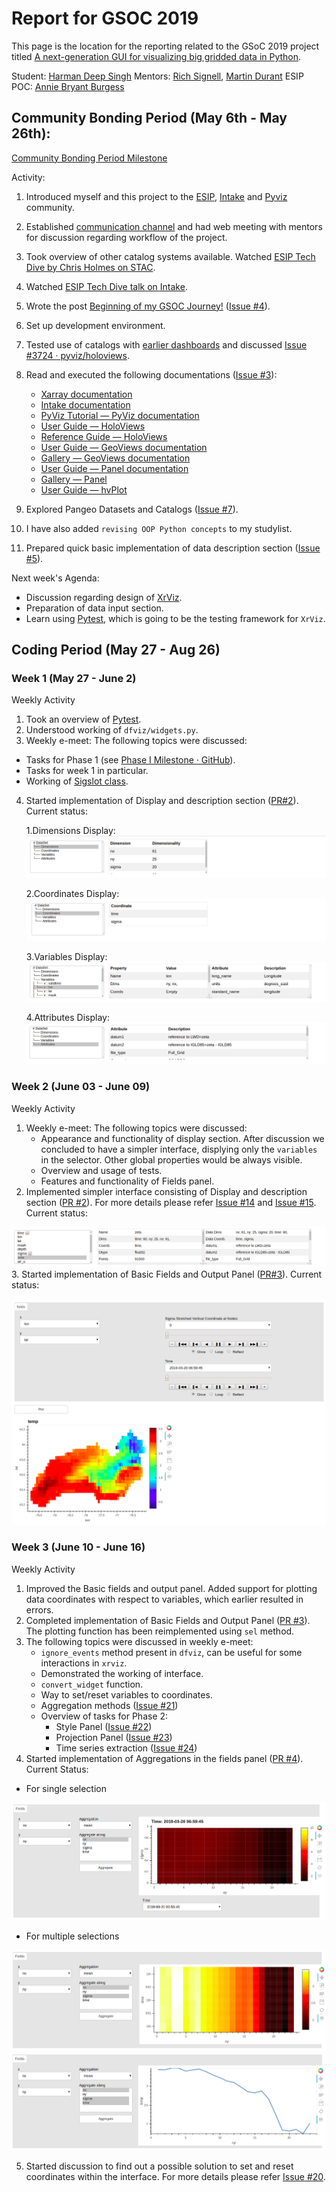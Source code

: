 # Report for GSOC 2019

This page is the location for the reporting related to the GSoC 2019 project titled [A next-generation GUI for visualizing big gridded data in Python](https://github.com/ESIPFed/gsoc/issues/14).

Student: [Harman Deep Singh](https://github.com/hdsingh) Mentors: [Rich Signell](https://github.com/rsignell-usgs), [Martin Durant](https://github.com/martindurant) ESIP POC: [Annie Bryant Burgess](https://github.com/abburgess)

## Community Bonding Period (May 6th - May 26th):

[Community Bonding Period Milestone](https://github.com/intake/intake-gsoc-gui/milestone/1)

Activity:

1. Introduced myself and this project to the [ESIP](https://esip-all.slack.com/archives/C092JEU2C/p1557317043033200), [Intake](https://gitter.im/ContinuumIO/intake/archives/2019/05/18?at=5ce002d35b63ea22b3c8f337) and  [Pyviz](https://gitter.im/pyviz/pyviz/archives/2019/05/16?at=5cdcd628e7f42160fa982f7d) community.
2. Established [communication channel](https://gitter.im/ESIP_GUI/community) and had web meeting with mentors for discussion regarding workflow of the project.
3. Took overview of other catalog systems available. Watched [ESIP Tech Dive by Chris Holmes on STAC](https://www.youtube.com/watch?v=emXgkNutUTo).
4. Watched [ESIP Tech Dive talk on Intake](https://www.youtube.com/watch?v=PSD7r3JFml0).
5. Wrote the post [Beginning of my GSOC Journey!](https://hdsingh.github.io/pages/post1.html) ([Issue #4](https://github.com/intake/intake-gsoc-gui/issues/4)).
6. Set up development environment.
7. Tested use of catalogs with  [earlier dashboards](https://github.com/hdsingh/Dashboards) and discussed [Issue #3724 · pyviz/holoviews](https://github.com/pyviz/holoviews/issues/3724).
8. Read and executed the following documentations ([Issue #3](https://github.com/intake/intake-gsoc-gui/issues/3)):
    - [Xarray documentation](http://xarray.pydata.org/en/stable/)
    - [Intake documentation](https://intake.readthedocs.io/en/latest/)
    - [PyViz Tutorial — PyViz documentation](http://pyviz.org/tutorial/index.html)
    - [User Guide — HoloViews](http://holoviews.org/user_guide/index.html)
    - [Reference Guide — HoloViews](http://holoviews.org/reference/index.html)
    - [User Guide — GeoViews documentation](http://geoviews.org/user_guide/index.html)
    - [Gallery — GeoViews documentation](http://geoviews.org/gallery/index.html)
    - [User Guide — Panel documentation](https://pyviz-dev.github.io/panel/user_guide/index.html)
    - [Gallery — Panel](https://pyviz-dev.github.io/panel/gallery/index.html)
    - [User Guide — hvPlot](https://hvplot.pyviz.org/user_guide/index.html)

9. Explored Pangeo Datasets and Catalogs ([Issue #7](https://github.com/intake/intake-gsoc-gui/issues/7)).

10. I have also added `revising OOP Python concepts` to my studylist.

11. Prepared quick basic implementation of data description section ([Issue #5](https://github.com/intake/intake-gsoc-gui/issues/5#)).

Next week's Agenda:
- Discussion regarding design of [XrViz](https://github.com/intake/xrviz).
- Preparation of data input section.
- Learn using [Pytest](https://docs.pytest.org/en/latest/), which is going to be the testing framework for `XrViz`.

## Coding Period (May 27 - Aug 26)

### Week 1 (May 27 - June 2)

Weekly Activity

1. Took an overview of [Pytest](https://docs.pytest.org/en/latest/).
2. Understood working of `dfviz/widgets.py`.
3. Weekly e-meet: The following topics were discussed:
  - Tasks for Phase 1 (see [Phase I Milestone · GitHub](https://github.com/intake/intake-gsoc-gui/milestone/2)).
  - Tasks for week 1 in particular.
  - Working of  [Sigslot class](https://github.com/martindurant/dfviz/blob/master/dfviz/widget.py#L27).
4. Started implementation of Display and description section ([PR#2](https://github.com/intake/xrviz/pull/2)). Current status:

   1.Dimensions Display:
![Dimensions](assets/01_dimension.png)

   2.Coordinates Display:
![Coordinates](assets/02_coordinate.png)

   3.Variables Display:
![Variables](assets/03_variable.png)

   4.Attributes Display:
![Attributes](assets/04_attribute.png)

### Week 2 (June 03 - June 09)

Weekly Activity

1. Weekly e-meet: The following topics were discussed:
   - Appearance and functionality of display section. After discussion we concluded to have a simpler interface, displying only the `variables` in the selector. Other global properties would be always visible.
   - Overview and usage of tests.
   - Features and functionality of Fields panel.
2. Implemented simpler interface consisting of Display and description section ([PR #2](https://github.com/intake/xrviz/pull/2)). For more details please refer [Issue #14](https://github.com/intake/intake-gsoc-gui/issues/14) and [Issue #15](https://github.com/intake/intake-gsoc-gui/issues/14). Current status:

![Simpler Interface](assets/05_simpler_interface.png)
3. Started implementation of Basic Fields and Output Panel ([PR#3](https://github.com/intake/xrviz/pull/3)). Current status:

![Basic Fields and Output Panel](assets/06_fields_output.png)


### Week 3 (June 10 - June 16)

Weekly Activity

1. Improved the Basic fields and output panel. Added support for plotting data coordinates with respect to variables, which earlier resulted in errors.
2. Completed implementation of Basic Fields and Output Panel ([PR #3](https://github.com/intake/xrviz/pull/3)). The plotting function has been reimplemented using `sel` method.
3. The following topics were discussed in weekly e-meet:
   - `ignore_events` method present in `dfviz`, can be useful for some interactions in `xrviz`.
   - Demonstrated the working of interface.
   - `convert_widget` function.
   - Way to set/reset variables to coordinates.
   - Aggregation methods ([Issue #21](https://github.com/intake/intake-gsoc-gui/issues/21))
   - Overview of tasks for Phase 2:
       - Style Panel ([Issue #22](https://github.com/intake/intake-gsoc-gui/issues/22))
       - Projection Panel ([Issue #23](https://github.com/intake/intake-gsoc-gui/issues/23))
       - Time series extraction ([Issue #24](https://github.com/intake/intake-gsoc-gui/issues/24))
4. Started implementation of Aggregations in the fields panel ([PR #4](https://github.com/intake/xrviz/pull/4)). Current Status:
  - For single selection

![Aggregations 1 selection](assets/07_agg1.png)

  - For multiple selections
   
![Aggregations 1 selection](assets/08_agg2.png)
![Aggregations 1 selection](assets/09_agg3.png)

5. Started discussion to find out a possible solution to set and reset coordinates within the interface. For more details please refer [Issue #20](https://github.com/intake/intake-gsoc-gui/issues/20).

